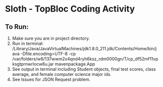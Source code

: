 # Sloth - TopBloc Coding Activity
## To Run:
1. Make sure you are in project directory.
2. Run in terminal: /Library/Java/JavaVirtualMachines/jdk1.8.0_211.jdk/Contents/Home/bin/java -Dfile.encoding=UTF-8 -cp /var/folders/w8/137wwm2x4qnd4ryh6ksz_rdm0000gn/T/cp_df52mf11vpksgtprnwrlocw6u.jar mavenpackage.App
3. See output in terminal including Student objects, final test scores, class average, and female computer science major ids.
4. See Issues for JSON Request problem.

